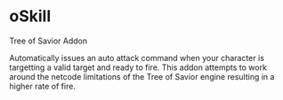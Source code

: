 # oSkill
Tree of Savior Addon


Automatically issues an auto attack command when your character is targetting a valid target and ready to fire. This addon attempts to work around the netcode limitations of the Tree of Savior engine resulting in a higher rate of fire.